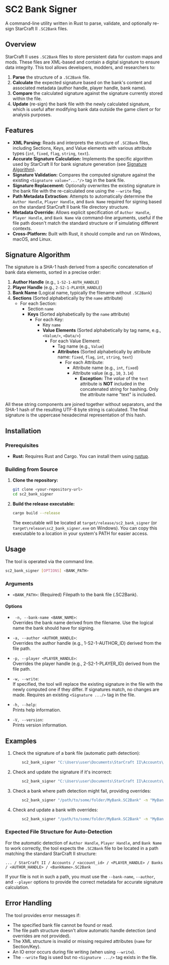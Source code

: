 # SC2 Bank Signer

A command-line utility written in Rust to parse, validate, and optionally re-sign StarCraft II `.SC2Bank` files.

## Overview

StarCraft II uses `.SC2Bank` files to store persistent data for custom maps and mods. These files are XML-based and contain a digital signature to ensure data integrity. This tool allows developers, modders, and researchers to:

1.  **Parse** the structure of a `.SC2Bank` file.
2.  **Calculate** the expected signature based on the bank's content and associated metadata (author handle, player handle, bank name).
3.  **Compare** the calculated signature against the signature currently stored within the file.
4.  **Update** (re-sign) the bank file with the newly calculated signature, which is useful after modifying bank data outside the game client or for analysis purposes.

## Features

* **XML Parsing:** Reads and interprets the structure of `.SC2Bank` files, including Sections, Keys, and Value elements with various attribute types (`int`, `fixed`, `flag`, `string`, `text`).
* **Accurate Signature Calculation:** Implements the specific algorithm used by StarCraft II for bank signature generation (see [Signature Algorithm](#signature-algorithm)).
* **Signature Validation:** Compares the computed signature against the existing `<Signature value="..."/>` tag in the bank file.
* **Signature Replacement:** Optionally overwrites the existing signature in the bank file with the re-calculated one using the `--write` flag.
* **Path Metadata Extraction:** Attempts to automatically determine the `Author Handle`, `Player Handle`, and `Bank Name` required for signing based on the standard StarCraft II bank file directory structure.
* **Metadata Override:** Allows explicit specification of `Author Handle`, `Player Handle`, and `Bank Name` via command-line arguments, useful if the file path doesn't match the standard structure or if simulating different contexts.
* **Cross-Platform:** Built with Rust, it should compile and run on Windows, macOS, and Linux.

## Signature Algorithm

The signature is a SHA-1 hash derived from a specific concatenation of bank data elements, sorted in a precise order:

1.  **Author Handle** (e.g., `1-S2-1-AUTH_HANDLE`)
2.  **Player Handle** (e.g., `2-S2-1-PLAYER_HANDLE`)
3.  **Bank Name** (Logical name, typically the filename without `.SC2Bank`)
4.  **Sections** (Sorted alphabetically by the `name` attribute)
    * For each Section:
        * Section `name`
        * **Keys** (Sorted alphabetically by the `name` attribute)
            * For each Key:
                * Key `name`
                * **Value Elements** (Sorted alphabetically by tag name, e.g., `<Value/>`, `<Data/>`)
                    * For each Value Element:
                        * Tag name (e.g., `Value`)
                        * **Attributes** (Sorted alphabetically by attribute name: `fixed`, `flag`, `int`, `string`, `text`)
                            * For each Attribute:
                                * Attribute name (e.g., `int`, `fixed`)
                                * Attribute value (e.g., `10`, `3.14`)
                                    * **Exception:** The *value* of the `text` attribute is **NOT** included in the concatenated string for hashing. Only the attribute name "text" is included.

All these string components are joined together without separators, and the SHA-1 hash of the resulting UTF-8 byte string is calculated. The final signature is the uppercase hexadecimal representation of this hash.

## Installation

### Prerequisites

* **Rust:** Requires Rust and Cargo. You can install them using [rustup](https://rustup.rs/).

### Building from Source

1.  **Clone the repository:**
    ```bash
    git clone <your-repository-url>
    cd sc2_bank_signer
    ```
2.  **Build the release executable:**
    ```bash
    cargo build --release
    ```
    The executable will be located at `target/release/sc2_bank_signer` (or `target\release\sc2_bank_signer.exe` on Windows). You can copy this executable to a location in your system's PATH for easier access.

## Usage

The tool is operated via the command line.

```bash
sc2_bank_signer [OPTIONS] <BANK_PATH>
```

### Arguments

- `<BANK_PATH>`: (Required)  Filepath to the bank file (.SC2Bank).

####  Options

- ` -n, --bank-name <BANK_NAME>`:<br>Overrides the bank name derived from the filename. Use the logical name the bank should have for signing.

- `-a, --author <AUTHOR_HANDLE>`:<br>Overrides the author handle (e.g., 1-S2-1-AUTHOR_ID) derived from the file path.

- `-p, --player <PLAYER_HANDLE>`:<br>Overrides the player handle (e.g., 2-S2-1-PLAYER_ID) derived from the file path.

- `-w, --write`:<br>If specified, the tool will replace the existing signature in the file with the newly computed one if they differ. If signatures match, no changes are made. Requires an existing `<Signature .../>` tag in the file.

- `-h, --help`:<br>Prints help information.

- `-V, --version`:<br>Prints version information.

## Examples

1. Check the signature of a bank file (automatic path detection):
    ```bash 
        sc2_bank_signer "C:\Users\user\Documents\StarCraft II\Accounts\ACCOUNT_ID\2-S2-1-PLAYER_ID\Banks\1-S2-1-AUTHOR_ID\MyBank.SC2Bank"
    ```
2. Check and update the signature if it's incorrect:
    ```bash
        sc2_bank_signer "C:\Users\user\Documents\StarCraft II\Accounts\ACCOUNT_ID\2-S2-1-PLAYER_ID\Banks\1-S2-1-AUTHOR_ID\MyBank.SC2Bank" --write
    ```

3. Check a bank where path detection might fail, providing overrides:
    ```bash
        sc2_bank_signer "/path/to/some/folder/MyBank.SC2Bank" -n "MyBank" --author "1-S2-1-AUTHOR_ID" --player "2-S2-1-PLAYER_ID"
    ```

4. Check and update a bank with overrides:
    ```bash
        sc2_bank_signer "/path/to/some/folder/MyBank.SC2Bank" -n "MyBank" -a "1-S2-1-AUTHOR_ID" -p "2-S2-1-PLAYER_ID" --write
    ```


### Expected File Structure for Auto-Detection

For the automatic detection of `Author Handle`, `Player Handle`, and `Bank Name` to work correctly, the tool expects the `.SC2Bank` file to be located in a path matching the standard StarCraft II structure:

`... / StarCraft II / Accounts / <account_id> / <PLAYER_HANDLE> / Banks / <AUTHOR_HANDLE> / <BankName>.SC2Bank`

If your file is not in such a path, you must use the `--bank-name`, `--author`, and `--player` options to provide the correct metadata for accurate signature calculation.

## Error Handling
The tool provides error messages if:
- The specified bank file cannot be found or read.
- The file path structure doesn't allow automatic handle detection (and overrides are not provided).
- The XML structure is invalid or missing required attributes (`name` for Section/Key).
- An IO error occurs during file writing (when using `--write`).
- The `--write` flag is used but no `<Signature .../>` tag exists in the file.